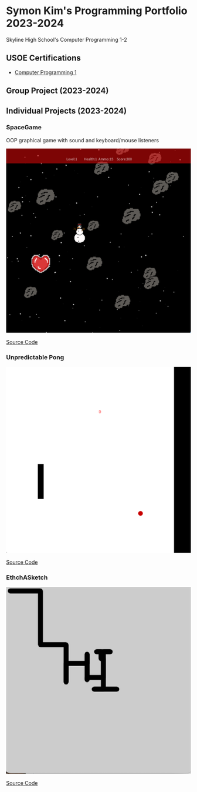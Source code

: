 # Symon Kim's Programming Portfolio 2023-2024
Skyline High School's Computer Programming 1-2

## USOE Certifications
* [Computer Programming 1](https://github.com/9704244/programmingportfolio/blob/main/Certificates/CompProg1Cert.pdf.zip)

## Group Project (2023-2024)

## Individual Projects (2023-2024)

### SpaceGame
OOP graphical game with sound and keyboard/mouse listeners

![Gameplay](https://github.com/9704244/programmingportfolio/blob/main/images/SG1.png?raw=true)

[Source Code](https://github.com/9704244/programmingportfolio/raw/main/src/SpaceGame.zip)

### Unpredictable Pong

![Gameplay](https://github.com/9704244/programmingportfolio/blob/main/images/Pong1.png)

[Source Code](https://github.com/9704244/programmingportfolio/blob/main/src/UnpredictablePong.zip)

### EthchASketch
![Gameplay](https://github.com/9704244/programmingportfolio/blob/main/images/EtchASketch1.png)

[Source Code](https://github.com/9704244/programmingportfolio/blob/main/src/etchASketch.zip)
